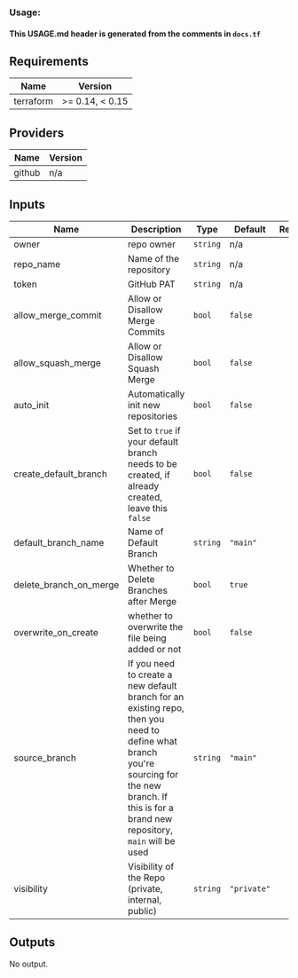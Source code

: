 <!--- BEGIN_TF_DOCS --->

### Usage:
#### This USAGE.md header is generated from the comments in `docs.tf`

## Requirements

| Name | Version |
|------|---------|
| terraform | >= 0.14, < 0.15 |

## Providers

| Name | Version |
|------|---------|
| github | n/a |

## Inputs

| Name | Description | Type | Default | Required |
|------|-------------|------|---------|:--------:|
| owner | repo owner | `string` | n/a | yes |
| repo\_name | Name of the repository | `string` | n/a | yes |
| token | GitHub PAT | `string` | n/a | yes |
| allow\_merge\_commit | Allow or Disallow Merge Commits | `bool` | `false` | no |
| allow\_squash\_merge | Allow or Disallow Squash Merge | `bool` | `false` | no |
| auto\_init | Automatically init new repositories | `bool` | `false` | no |
| create\_default\_branch | Set to `true` if your default branch needs to be created, if already created, leave this `false` | `bool` | `false` | no |
| default\_branch\_name | Name of Default Branch | `string` | `"main"` | no |
| delete\_branch\_on\_merge | Whether to Delete Branches after Merge | `bool` | `true` | no |
| overwrite\_on\_create | whether to overwrite the file being added or not | `bool` | `false` | no |
| source\_branch | If you need to create a new default branch for an existing repo, then you need to define what branch you're sourcing for the new branch. If this is for a brand new repository, `main` will be used | `string` | `"main"` | no |
| visibility | Visibility of the Repo (private, internal, public) | `string` | `"private"` | no |

## Outputs

No output.

<!--- END_TF_DOCS --->
